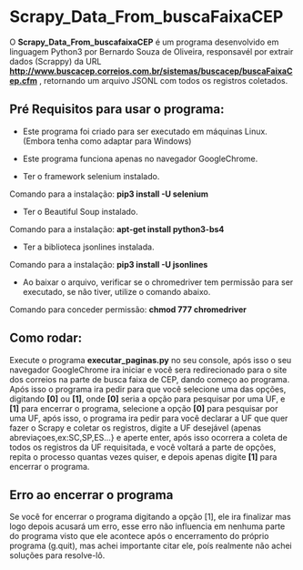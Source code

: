 # Scrapy_Data_From_buscaFaixaCEP

 O **Scrapy_Data_From_buscafaixaCEP** é um programa desenvolvido em linguagem Python3 por Bernardo Souza de Oliveira, responsavél por extrair dados (Scrappy) da URL **http://www.buscacep.correios.com.br/sistemas/buscacep/buscaFaixaCep.cfm** , retornando um arquivo JSONL com todos os registros coletados.
 
## Pré Requisitos para usar o programa:

- Este programa foi criado para ser executado em máquinas Linux. (Embora tenha como adaptar para Windows)

- Este programa funciona apenas no navegador GoogleChrome.

- Ter o framework selenium instalado.

Comando para a instalação: **pip3 install -U selenium**

- Ter o Beautiful Soup instalado.

Comando para a instalação: **apt-get install python3-bs4** 

- Ter a biblioteca jsonlines instalada.

Comando para a instalação: **pip3 install -U jsonlines**

- Ao baixar o arquivo, verificar se o chromedriver tem permissão para ser executado, se não tiver, utilize o  comando abaixo.

Comando para conceder permissão: **chmod 777 chromedriver**

## Como rodar:

 Execute o programa **executar_paginas.py** no seu console, após isso o seu navegador GoogleChrome ira iniciar e você sera redirecionado para o site dos correios na parte de busca faixa de CEP, dando começo ao programa. Após isso o programa ira pedir para que você selecione uma das opções, digitando **[0]** ou **[1]**, onde **[0]** seria a opção para pesquisar por uma UF, e **[1]** para encerrar o programa, selecione a opção **[0]** para pesquisar por uma UF, após isso, o programa ira pedir para você declarar a UF que quer fazer o Scrapy e coletar os registros, digite a UF desejável (apenas abreviaçoes,ex:SC,SP,ES...} e aperte enter, após isso ocorrera a coleta de todos os registros da UF requisitada, e você voltará a parte de opções, repita o processo quantas vezes quiser, e depois apenas digite **[1]** para encerrar o programa.
 
 ## Erro ao encerrar o programa
 
 Se você for encerrar o programa digitando a opção [1], ele ira finalizar mas logo depois acusará um erro, esse erro não influencia em nenhuma parte do programa visto que ele acontece após o encerramento do próprio programa (g.quit), mas achei importante citar ele, poís realmente não achei soluções para resolve-lô.
 
